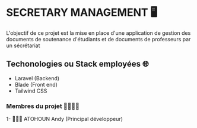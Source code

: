 # SECRETARY MANAGEMENT 🖥️
L'objectif de ce projet est la mise en place d'une application de gestion des documents de soutenance d'étudiants et de documents de professeurs par un sécrétariat

## Techonologies ou Stack employées 🌐
  - Laravel (Backend)
  - Blade (Front end)
  - Tailwind CSS

### Membres du projet 👨🏿👩🏿
  1- 🙎🏿‍♂️ ATOHOUN Andy (Principal développeur)
